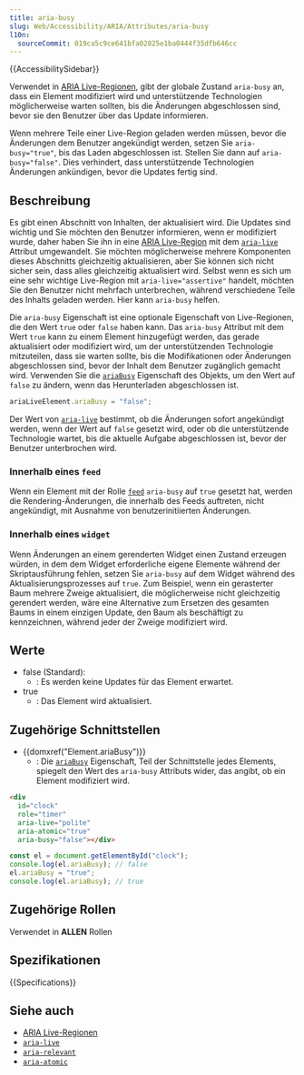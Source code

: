 ```yaml
---
title: aria-busy
slug: Web/Accessibility/ARIA/Attributes/aria-busy
l10n:
  sourceCommit: 019ca5c9ce641bfa02825e1ba0444f35dfb646cc
---
```


{{AccessibilitySidebar}}

Verwendet in [ARIA Live-Regionen](/de/docs/Web/Accessibility/ARIA/ARIA_Live_Regions), gibt der globale Zustand `aria-busy` an, dass ein Element modifiziert wird und unterstützende Technologien möglicherweise warten sollten, bis die Änderungen abgeschlossen sind, bevor sie den Benutzer über das Update informieren.

Wenn mehrere Teile einer Live-Region geladen werden müssen, bevor die Änderungen dem Benutzer angekündigt werden, setzen Sie `aria-busy="true"`, bis das Laden abgeschlossen ist. Stellen Sie dann auf `aria-busy="false"`. Dies verhindert, dass unterstützende Technologien Änderungen ankündigen, bevor die Updates fertig sind.

## Beschreibung

Es gibt einen Abschnitt von Inhalten, der aktualisiert wird. Die Updates sind wichtig und Sie möchten den Benutzer informieren, wenn er modifiziert wurde, daher haben Sie ihn in eine [ARIA Live-Region](/de/docs/Web/Accessibility/ARIA/ARIA_Live_Regions) mit dem [`aria-live`](/de/docs/Web/Accessibility/ARIA/Attributes/aria-live) Attribut umgewandelt. Sie möchten möglicherweise mehrere Komponenten dieses Abschnitts gleichzeitig aktualisieren, aber Sie können sich nicht sicher sein, dass alles gleichzeitig aktualisiert wird. Selbst wenn es sich um eine sehr wichtige Live-Region mit `aria-live="assertive"` handelt, möchten Sie den Benutzer nicht mehrfach unterbrechen, während verschiedene Teile des Inhalts geladen werden. Hier kann `aria-busy` helfen.

Die `aria-busy` Eigenschaft ist eine optionale Eigenschaft von Live-Regionen, die den Wert `true` oder `false` haben kann. Das `aria-busy` Attribut mit dem Wert `true` kann zu einem Element hinzugefügt werden, das gerade aktualisiert oder modifiziert wird, um der unterstützenden Technologie mitzuteilen, dass sie warten sollte, bis die Modifikationen oder Änderungen abgeschlossen sind, bevor der Inhalt dem Benutzer zugänglich gemacht wird. Verwenden Sie die [`ariaBusy`](/de/docs/Web/API/Element/ariaBusy) Eigenschaft des Objekts, um den Wert auf `false` zu ändern, wenn das Herunterladen abgeschlossen ist.

```js
ariaLiveElement.ariaBusy = "false";
```

Der Wert von [`aria-live`](/de/docs/Web/Accessibility/ARIA/Attributes/aria-live) bestimmt, ob die Änderungen sofort angekündigt werden, wenn der Wert auf `false` gesetzt wird, oder ob die unterstützende Technologie wartet, bis die aktuelle Aufgabe abgeschlossen ist, bevor der Benutzer unterbrochen wird.

### Innerhalb eines `feed`

Wenn ein Element mit der Rolle [`feed`](/de/docs/Web/Accessibility/ARIA/Roles/feed_role) `aria-busy` auf `true` gesetzt hat, werden die Rendering-Änderungen, die innerhalb des Feeds auftreten, nicht angekündigt, mit Ausnahme von benutzerinitiierten Änderungen.

### Innerhalb eines `widget`

Wenn Änderungen an einem gerenderten Widget einen Zustand erzeugen würden, in dem dem Widget erforderliche eigene Elemente während der Skriptausführung fehlen, setzen Sie `aria-busy` auf dem Widget während des Aktualisierungsprozesses auf `true`. Zum Beispiel, wenn ein gerasterter Baum mehrere Zweige aktualisiert, die möglicherweise nicht gleichzeitig gerendert werden, wäre eine Alternative zum Ersetzen des gesamten Baums in einem einzigen Update, den Baum als beschäftigt zu kennzeichnen, während jeder der Zweige modifiziert wird.

## Werte

- false (Standard):
  - : Es werden keine Updates für das Element erwartet.
- true
  - : Das Element wird aktualisiert.

## Zugehörige Schnittstellen

- {{domxref("Element.ariaBusy")}}
  - : Die [`ariaBusy`](/de/docs/Web/API/Element/ariaBusy) Eigenschaft, Teil der Schnittstelle jedes Elements, spiegelt den Wert des `aria-busy` Attributs wider, das angibt, ob ein Element modifiziert wird.

```html
<div
  id="clock"
  role="timer"
  aria-live="polite"
  aria-atomic="true"
  aria-busy="false"></div>
```

```js
const el = document.getElementById("clock");
console.log(el.ariaBusy); // false
el.ariaBusy = "true";
console.log(el.ariaBusy); // true
```

## Zugehörige Rollen

Verwendet in **ALLEN** Rollen

## Spezifikationen

{{Specifications}}

## Siehe auch

- [ARIA Live-Regionen](/de/docs/Web/Accessibility/ARIA/ARIA_Live_Regions)
- [`aria-live`](/de/docs/Web/Accessibility/ARIA/Attributes/aria-live)
- [`aria-relevant`](/de/docs/Web/Accessibility/ARIA/Attributes/aria-relevant)
- [`aria-atomic`](/de/docs/Web/Accessibility/ARIA/Attributes/aria-atomic)
